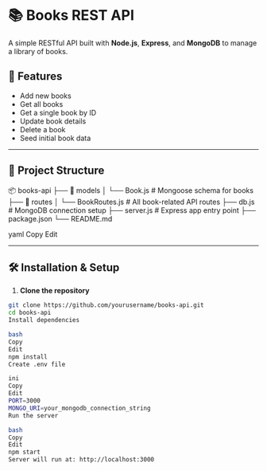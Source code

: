 # 📚 Books REST API

A simple RESTful API built with **Node.js**, **Express**, and **MongoDB** to manage a library of books.

## 🚀 Features
- Add new books
- Get all books
- Get a single book by ID
- Update book details
- Delete a book
- Seed initial book data

---

## 📂 Project Structure
📦 books-api
├── 📂 models
│ └── Book.js # Mongoose schema for books
├── 📂 routes
│ └── BookRoutes.js # All book-related API routes
├── db.js # MongoDB connection setup
├── server.js # Express app entry point
├── package.json
└── README.md

yaml
Copy
Edit

---

## 🛠 Installation & Setup

1. **Clone the repository**
```bash
git clone https://github.com/yourusername/books-api.git
cd books-api
Install dependencies

bash
Copy
Edit
npm install
Create .env file

ini
Copy
Edit
PORT=3000
MONGO_URI=your_mongodb_connection_string
Run the server

bash
Copy
Edit
npm start
Server will run at: http://localhost:3000

